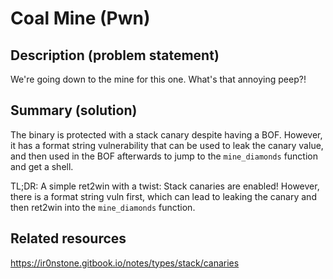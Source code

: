 # Coal Mine (Pwn)

## Description (problem statement)

We're going down to the mine for this one.
What's that annoying peep?!

## Summary (solution)

The binary is protected with a stack canary despite having a BOF. However, it has a format string vulnerability that can be used to leak the canary value, and then used in the BOF afterwards to jump to the `mine_diamonds` function and get a shell.

TL;DR: A simple ret2win with a twist: Stack canaries are enabled!
However, there is a format string vuln first, which can lead to leaking the canary and then ret2win into the `mine_diamonds` function.

## Related resources

https://ir0nstone.gitbook.io/notes/types/stack/canaries
